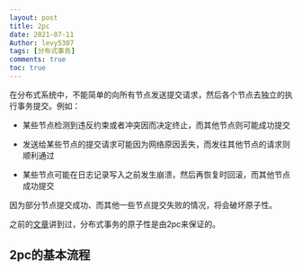 ```yaml
---
layout: post
title: 2pc
date: 2021-07-11
Author: levy5307
tags: [分布式事务]
comments: true
toc: true
---
```


在分布式系统中，不能简单的向所有节点发送提交请求，然后各个节点去独立的执行事务提交。例如：

- 某些节点检测到违反约束或者冲突因而决定终止，而其他节点则可能成功提交

- 发送给某些节点的提交请求可能因为网络原因丢失，而发往其他节点的请求则顺利通过

- 某些节点可能在日志记录写入之前发生崩溃，然后再恢复时回滚，而其他节点成功提交

因为部分节点提交成功、而其他一些节点提交失败的情况，将会破坏原子性。

之前的[文章](https://levy5307.github.io/blog/distributed-transaction/)讲到过，分布式事务的原子性是由2pc来保证的。

## 2pc的基本流程



